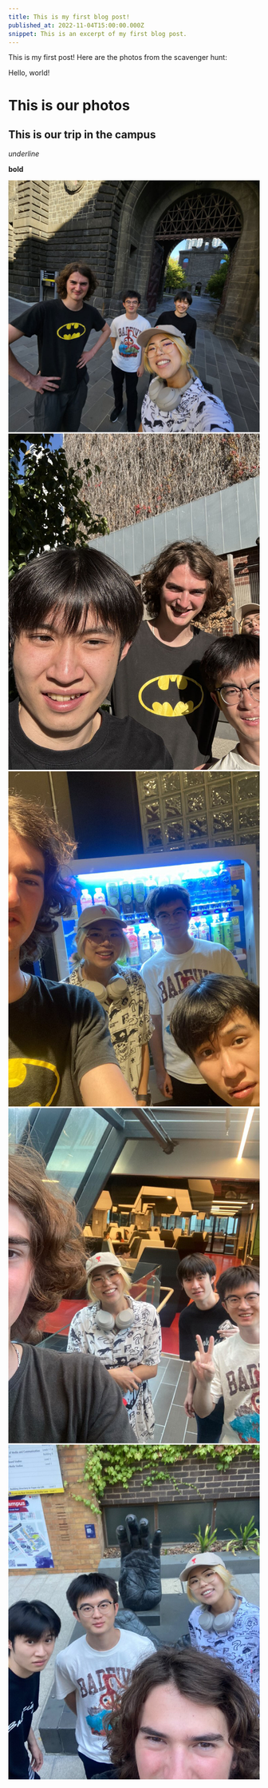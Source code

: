 ```yaml
---
title: This is my first blog post!
published_at: 2022-11-04T15:00:00.000Z
snippet: This is an excerpt of my first blog post.
---
```


This is my first post!  Here are the photos from the scavenger hunt:

Hello, world!

# This is our photos

## This is our trip in the campus

_underline_

**bold**

![a door for the condemned](../static/w01s1/WechatIMG9.jpg)
![a curtain of roots,deliverd by a winged visitor](../static/WechatIMG10.jpg)
![a wide machine,dispensing beverages from a far away land](../static/w01s1/WechatIMG11.jpg)
![a study space fit for a sith lord](../static/w01s1/WechatIMG12.jpg)
![The disembodied hands of a great ape](../static/w01s1/WechatIMG13.jpg)

